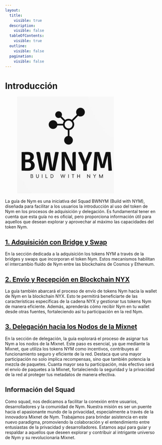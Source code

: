 ```yaml
---
layout:
  title:
    visible: true
  description:
    visible: false
  tableOfContents:
    visible: true
  outline:
    visible: false
  pagination:
    visible: false
---
```


# Introducción

<figure><img src=".gitbook/assets/photo_2023-11-14_18-28-31 (2).jpg" alt="" width="320"><figcaption></figcaption></figure>

La guía de Nym es una iniciativa del Squad BWNYM (Build with NYM), diseñada para facilitar a los usuarios la introducción al uso del token de Nym en los procesos de adquisición y delegación. Es fundamental tener en cuenta que esta guía no es oficial, pero proporciona información útil para aquellos que desean explorar y aprovechar al máximo las capacidades del token Nym.

## [1. Adquisición con Bridge y Swap](1.-adquisicon-con-bridge-y-swap/)

En la sección dedicada a la adquisición los tokens NYM a través de la bridges y swaps que incorporan el token Nym. Estos mecanismos habilitan el intercambio fluido de Nym entre las blockchains de Cosmos y Ethereum.

## [2. **Envío y Recepción en Blockchain NYX**](2.-envio-y-recepcion-en-blockchain-nyx.md)

La guía también abarcará el proceso de envío de tokens Nym hacia la wallet de Nym en la blockchain NYX. Esto te permitirá beneficiarte de las características específicas de la cadena NYX y gestionar tus tokens Nym de manera eficiente. Además, aprenderás cómo recibir Nym en tu wallet desde otras fuentes, fortaleciendo así tu participación en la red Nym.

## [3. **Delegación hacia los Nodos de la Mixnet**](3.-delegacion-hacia-los-nodos-de-la-mixnet.md)

En la sección de delegación, la guía explorará el proceso de asignar tus Nym a los nodos de la Mixnet. Este paso es esencial, ya que mediante la Mixnet, que utiliza los tokens NYM como incentivos, contribuyes al funcionamiento seguro y eficiente de la red. Destaca que una mayor participación no solo implica recompensas, sino que también potencia la mezcla de paquetes. Cuanta mayor sea tu participación, más efectivo será el envío de paquetes a la Mixnet, fortaleciendo la seguridad y la privacidad de la red al proteger tus metadatos de manera efectiva.

## Información del Squad

Como squad, nos dedicamos a facilitar la conexión entre usuarios, desarrolladores y la comunidad de Nym. Nuestra misión es ser un puente hacia el apasionante mundo de la privacidad, especialmente a través de la innovadora Mixnet de Nym. Trabajamos para brindar asistencia en este nuevo paradigma, promoviendo la colaboración y el entendimiento entre entusiastas de la privacidad y desarrolladores. Estamos aquí para guiar y respaldar a aquellos que deseen explorar y contribuir al intrigante universo de Nym y su revolucionaria Mixnet.

##
